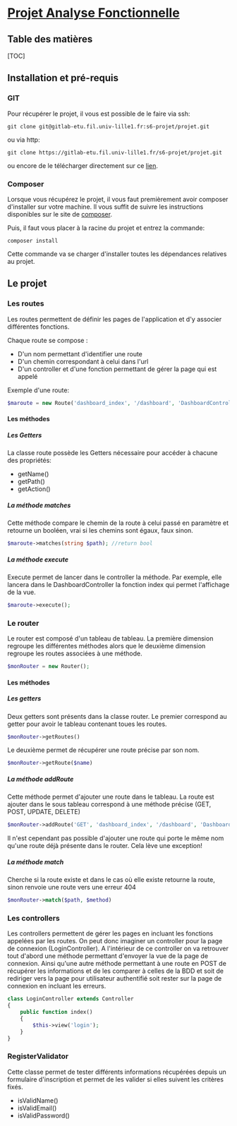 # <u>Projet Analyse Fonctionnelle</u>



## Table des matières

[TOC]



## Installation et pré-requis

### GIT

Pour récupérer le projet, il vous est possible de le faire via ssh:

```git
git clone git@gitlab-etu.fil.univ-lille1.fr:s6-projet/projet.git
```

ou via http:

```git
git clone https://gitlab-etu.fil.univ-lille1.fr/s6-projet/projet.git
```

ou encore de le télécharger directement sur ce [lien](https://gitlab-etu.fil.univ-lille1.fr/s6-projet/projet).

### Composer

Lorsque vous récupérez le projet, il vous faut premièrement avoir composer d'installer sur votre machine. Il vous suffit de suivre les instructions disponibles sur le site de [composer](https://getcomposer.org/download/).

Puis, il faut vous placer à la racine du projet et entrez la commande:

```composer
composer install
```

Cette commande va se charger d'installer toutes les dépendances relatives au projet.

## Le projet

### Les routes

Les routes permettent de définir les pages de l'application et d'y associer différentes fonctions.

Chaque route se compose :

- D'un nom permettant d'identifier une route
- D'un chemin correspondant à celui dans l'url
- D'un controller et d'une fonction permettant de gérer la page qui est appelé

Exemple d'une route:

```php
$maroute = new Route('dashboard_index', '/dashboard', 'DashboardController@index')
```

#### Les méthodes

##### Les Getters

La classe route possède les Getters nécessaire pour accéder à chacune des propriétés:

- getName()
- getPath()
- getAction()

##### La méthode matches

Cette méthode compare le chemin de la route à celui passé en paramètre et retourne un booléen, vrai si les chemins sont égaux, faux sinon. 

```php
$maroute->matches(string $path); //return bool
```

##### La méthode execute

Execute permet de lancer dans le controller la  méthode. Par exemple, elle lancera dans le DashboardController la fonction index qui permet l'affichage de la vue.

```php
$maroute->execute();
```



### Le router

Le router est composé d'un tableau de tableau. La première dimension regroupe les différentes méthodes alors que le deuxième dimension regroupe les routes associées à une méthode.

```php
$monRouter = new Router();
```



#### Les méthodes

##### Les getters

Deux getters sont présents dans la classe router. Le premier correspond au getter pour avoir le tableau contenant toues les routes.

```php
$monRouter->getRoutes()
```

Le deuxième permet de récupérer une route précise par son nom.

```php
$monRouter->getRoute($name)
```

##### La méthode addRoute

Cette méthode permet d'ajouter une route dans le tableau. La route est ajouter dans le sous tableau correspond à une méthode précise (GET, POST, UPDATE, DELETE)

```php
$monRouter->addRoute('GET', 'dashboard_index', '/dashboard', 'DashboardController@index')
```

Il n'est cependant pas possible d'ajouter une route qui porte le même nom qu'une route déjà présente dans le router. Cela lève une exception!

##### La méthode match

Cherche si la route existe et dans le cas où elle existe retourne la route, sinon renvoie une route vers une erreur 404

```php
$monRouter->match($path, $method)
```



### Les controllers

Les controllers permettent de gérer les pages en incluant les fonctions appelées par les routes. On peut donc imaginer un controller pour la page de connexion (LoginController). A l'intérieur de ce controller on va retrouver tout d'abord une méthode permettant d'envoyer la vue de la page de connexion. Ainsi qu'une autre méthode permettant à une route en POST de récupérer les informations et de les comparer à celles de la BDD et  soit de rediriger vers la page pour utilisateur authentifié soit rester sur la page de connexion en incluant les erreurs.

```php
class LoginController extends Controller
{
    public function index()
    {
        $this->view('login');
    }
}
```



### RegisterValidator

Cette classe permet de tester différents informations récupérées depuis un formulaire d'inscription et permet de les valider si elles suivent les critères fixés.

- isValidName()
- isValidEmail()
- isValidPassword()